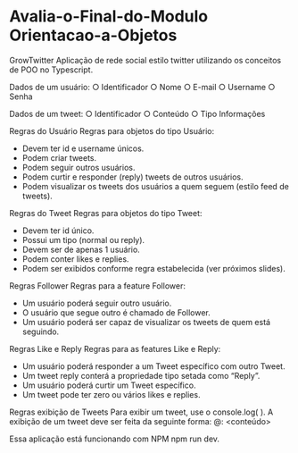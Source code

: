 # Avalia-o-Final-do-Modulo Orientacao-a-Objetos

GrowTwitter Aplicação de rede social estilo twitter utilizando os conceitos de POO no Typescript.

Dados de um usuário:
○ Identificador
○ Nome
○ E-mail
○ Username
○ Senha

Dados de um tweet:
○ Identificador
○ Conteúdo
○ Tipo
Informações

Regras do Usuário
Regras para objetos do tipo Usuário:
- Devem ter id e username únicos.
- Podem criar tweets.
- Podem seguir outros usuários.
- Podem curtir e responder (reply) tweets de outros usuários.
- Podem visualizar os tweets dos usuários a quem seguem (estilo feed de tweets).

Regras do Tweet
Regras para objetos do tipo Tweet:
- Devem ter id único.
- Possui um tipo (normal ou reply).
- Devem ser de apenas 1 usuário.
- Podem conter likes e replies.
- Podem ser exibidos conforme regra
estabelecida (ver próximos slides).

Regras Follower
Regras para a feature Follower:
- Um usuário poderá seguir outro usuário.
- O usuário que segue outro é chamado de Follower.
- Um usuário poderá ser capaz de visualizar os tweets de quem está seguindo.

Regras Like e Reply
Regras para as features Like e Reply:
- Um usuário poderá responder a um Tweet específico com outro Tweet.
- Um tweet reply conterá a propriedade
tipo setada como “Reply”.
- Um usuário poderá curtir um Tweet específico.
- Um tweet pode ter zero ou vários likes e replies.

Regras exibição de Tweets
Para exibir um tweet, use o console.log( ).
A exibição de um tweet deve ser feita da seguinte forma:
@<username>: <conteúdo>
<likes>
<replies>

Essa aplicação está funcionando com NPM
npm run dev.
